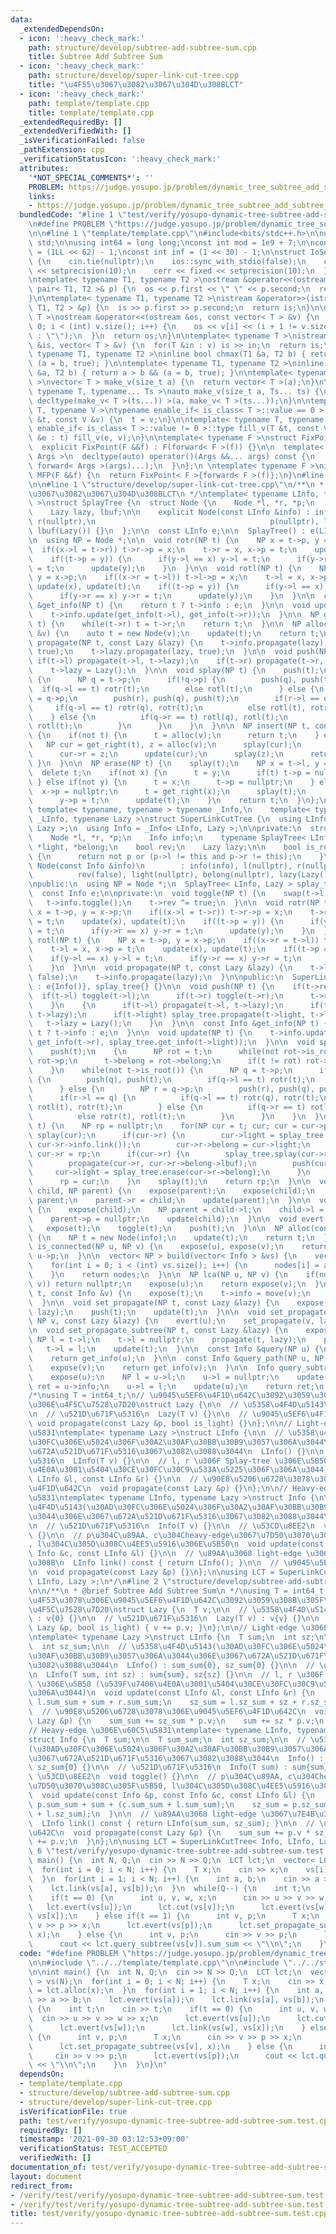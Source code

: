 ```yaml
---
data:
  _extendedDependsOn:
  - icon: ':heavy_check_mark:'
    path: structure/develop/subtree-add-subtree-sum.cpp
    title: Subtree Add Subtree Sum
  - icon: ':heavy_check_mark:'
    path: structure/develop/super-link-cut-tree.cpp
    title: "\u4F55\u3067\u3082\u3067\u304D\u308BLCT"
  - icon: ':heavy_check_mark:'
    path: template/template.cpp
    title: template/template.cpp
  _extendedRequiredBy: []
  _extendedVerifiedWith: []
  _isVerificationFailed: false
  _pathExtension: cpp
  _verificationStatusIcon: ':heavy_check_mark:'
  attributes:
    '*NOT_SPECIAL_COMMENTS*': ''
    PROBLEM: https://judge.yosupo.jp/problem/dynamic_tree_subtree_add_subtree_sum
    links:
    - https://judge.yosupo.jp/problem/dynamic_tree_subtree_add_subtree_sum
  bundledCode: "#line 1 \"test/verify/yosupo-dynamic-tree-subtree-add-subtree-sum.test.cpp\"\
    \n#define PROBLEM \"https://judge.yosupo.jp/problem/dynamic_tree_subtree_add_subtree_sum\"\
    \n\n#line 1 \"template/template.cpp\"\n#include<bits/stdc++.h>\n\nusing namespace\
    \ std;\n\nusing int64 = long long;\nconst int mod = 1e9 + 7;\n\nconst int64 infll\
    \ = (1LL << 62) - 1;\nconst int inf = (1 << 30) - 1;\n\nstruct IoSetup {\n  IoSetup()\
    \ {\n    cin.tie(nullptr);\n    ios::sync_with_stdio(false);\n    cout << fixed\
    \ << setprecision(10);\n    cerr << fixed << setprecision(10);\n  }\n} iosetup;\n\
    \ntemplate< typename T1, typename T2 >\nostream &operator<<(ostream &os, const\
    \ pair< T1, T2 >& p) {\n  os << p.first << \" \" << p.second;\n  return os;\n\
    }\n\ntemplate< typename T1, typename T2 >\nistream &operator>>(istream &is, pair<\
    \ T1, T2 > &p) {\n  is >> p.first >> p.second;\n  return is;\n}\n\ntemplate< typename\
    \ T >\nostream &operator<<(ostream &os, const vector< T > &v) {\n  for(int i =\
    \ 0; i < (int) v.size(); i++) {\n    os << v[i] << (i + 1 != v.size() ? \" \"\
    \ : \"\");\n  }\n  return os;\n}\n\ntemplate< typename T >\nistream &operator>>(istream\
    \ &is, vector< T > &v) {\n  for(T &in : v) is >> in;\n  return is;\n}\n\ntemplate<\
    \ typename T1, typename T2 >\ninline bool chmax(T1 &a, T2 b) { return a < b &&\
    \ (a = b, true); }\n\ntemplate< typename T1, typename T2 >\ninline bool chmin(T1\
    \ &a, T2 b) { return a > b && (a = b, true); }\n\ntemplate< typename T = int64\
    \ >\nvector< T > make_v(size_t a) {\n  return vector< T >(a);\n}\n\ntemplate<\
    \ typename T, typename... Ts >\nauto make_v(size_t a, Ts... ts) {\n  return vector<\
    \ decltype(make_v< T >(ts...)) >(a, make_v< T >(ts...));\n}\n\ntemplate< typename\
    \ T, typename V >\ntypename enable_if< is_class< T >::value == 0 >::type fill_v(T\
    \ &t, const V &v) {\n  t = v;\n}\n\ntemplate< typename T, typename V >\ntypename\
    \ enable_if< is_class< T >::value != 0 >::type fill_v(T &t, const V &v) {\n  for(auto\
    \ &e : t) fill_v(e, v);\n}\n\ntemplate< typename F >\nstruct FixPoint : F {\n\
    \  explicit FixPoint(F &&f) : F(forward< F >(f)) {}\n\n  template< typename...\
    \ Args >\n  decltype(auto) operator()(Args &&... args) const {\n    return F::operator()(*this,\
    \ forward< Args >(args)...);\n  }\n};\n \ntemplate< typename F >\ninline decltype(auto)\
    \ MFP(F &&f) {\n  return FixPoint< F >{forward< F >(f)};\n}\n#line 4 \"test/verify/yosupo-dynamic-tree-subtree-add-subtree-sum.test.cpp\"\
    \n\n#line 1 \"structure/develop/super-link-cut-tree.cpp\"\n/**\n * @brief \u4F55\
    \u3067\u3082\u3067\u304D\u308BLCT\n */\ntemplate< typename LInfo, typename Lazy\
    \ >\nstruct SplayTree {\n  struct Node {\n    Node *l, *r, *p;\n    LInfo info;\n\
    \    Lazy lazy, lbuf;\n\n    explicit Node(const LInfo &info) : info(info), l(nullptr),\
    \ r(nullptr),\n                                       p(nullptr), lazy(Lazy()),\
    \ lbuf(Lazy()) {}\n  };\n\n  const LInfo e;\n\n  SplayTree() : e(LInfo()) {}\n\
    \n  using NP = Node *;\n\n  void rotr(NP t) {\n    NP x = t->p, y = x->p;\n  \
    \  if((x->l = t->r)) t->r->p = x;\n    t->r = x, x->p = t;\n    update(x), update(t);\n\
    \    if((t->p = y)) {\n      if(y->l == x) y->l = t;\n      if(y->r == x) y->r\
    \ = t;\n      update(y);\n    }\n  }\n\n  void rotl(NP t) {\n    NP x = t->p,\
    \ y = x->p;\n    if((x->r = t->l)) t->l->p = x;\n    t->l = x, x->p = t;\n   \
    \ update(x), update(t);\n    if((t->p = y)) {\n      if(y->l == x) y->l = t;\n\
    \      if(y->r == x) y->r = t;\n      update(y);\n    }\n  }\n\n  const LInfo\
    \ &get_info(NP t) {\n    return t ? t->info : e;\n  }\n\n  void update(NP t) {\n\
    \    t->info.update(get_info(t->l), get_info(t->r));\n  }\n\n  NP get_right(NP\
    \ t) {\n    while(t->r) t = t->r;\n    return t;\n  }\n\n  NP alloc(const LInfo\
    \ &v) {\n    auto t = new Node(v);\n    update(t);\n    return t;\n  }\n\n  void\
    \ propagate(NP t, const Lazy &lazy) {\n    t->info.propagate(lazy);\n    t->lbuf.propagate(lazy,\
    \ true);\n    t->lazy.propagate(lazy, true);\n  }\n\n  void push(NP t) {\n   \
    \ if(t->l) propagate(t->l, t->lazy);\n    if(t->r) propagate(t->r, t->lazy);\n\
    \    t->lazy = Lazy();\n  }\n\n  void splay(NP t) {\n    push(t);\n    while(t->p)\
    \ {\n      NP q = t->p;\n      if(!q->p) {\n        push(q), push(t);\n      \
    \  if(q->l == t) rotr(t);\n        else rotl(t);\n      } else {\n        NP r\
    \ = q->p;\n        push(r), push(q), push(t);\n        if(r->l == q) {\n     \
    \     if(q->l == t) rotr(q), rotr(t);\n          else rotl(t), rotr(t);\n    \
    \    } else {\n          if(q->r == t) rotl(q), rotl(t);\n          else rotr(t),\
    \ rotl(t);\n        }\n      }\n    }\n  }\n\n  NP insert(NP t, const LInfo &v)\
    \ {\n    if(not t) {\n      t = alloc(v);\n      return t;\n    } else {\n   \
    \   NP cur = get_right(t), z = alloc(v);\n      splay(cur);\n      z->p = cur;\n\
    \      cur->r = z;\n      update(cur);\n      splay(z);\n      return z;\n   \
    \ }\n  }\n\n  NP erase(NP t) {\n    splay(t);\n    NP x = t->l, y = t->r;\n  \
    \  delete t;\n    if(not x) {\n      t = y;\n      if(t) t->p = nullptr;\n   \
    \ } else if(not y) {\n      t = x;\n      t->p = nullptr;\n    } else {\n    \
    \  x->p = nullptr;\n      t = get_right(x);\n      splay(t);\n      t->r = y;\n\
    \      y->p = t;\n      update(t);\n    }\n    return t;\n  }\n};\n\ntemplate<\
    \ template< typename, typename > typename _Info,\n    template< typename > typename\
    \ _LInfo, typename Lazy >\nstruct SuperLinkCutTree {\n  using LInfo = _LInfo<\
    \ Lazy >;\n  using Info = _Info< LInfo, Lazy >;\n\nprivate:\n  struct Node {\n\
    \    Node *l, *r, *p;\n    Info info;\n    typename SplayTree< LInfo, Lazy >::Node\
    \ *light, *belong;\n    bool rev;\n    Lazy lazy;\n\n    bool is_root() const\
    \ {\n      return not p or (p->l != this and p->r != this);\n    }\n\n    explicit\
    \ Node(const Info &info)\n        : info(info), l(nullptr), r(nullptr), p(nullptr),\n\
    \          rev(false), light(nullptr), belong(nullptr), lazy(Lazy()) {}\n  };\n\
    \npublic:\n  using NP = Node *;\n  SplayTree< LInfo, Lazy > splay_tree;\n\nprivate:\n\
    \  const Info e;\n\nprivate:\n  void toggle(NP t) {\n    swap(t->l, t->r);\n \
    \   t->info.toggle();\n    t->rev ^= true;\n  }\n\n  void rotr(NP t) {\n    NP\
    \ x = t->p, y = x->p;\n    if((x->l = t->r)) t->r->p = x;\n    t->r = x, x->p\
    \ = t;\n    update(x), update(t);\n    if((t->p = y)) {\n      if(y->l == x) y->l\
    \ = t;\n      if(y->r == x) y->r = t;\n      update(y);\n    }\n  }\n\n  void\
    \ rotl(NP t) {\n    NP x = t->p, y = x->p;\n    if((x->r = t->l)) t->l->p = x;\n\
    \    t->l = x, x->p = t;\n    update(x), update(t);\n    if((t->p = y)) {\n  \
    \    if(y->l == x) y->l = t;\n      if(y->r == x) y->r = t;\n      update(y);\n\
    \    }\n  }\n\n  void propagate(NP t, const Lazy &lazy) {\n    t->lazy.propagate(lazy,\
    \ false);\n    t->info.propagate(lazy);\n  }\n\npublic:\n  SuperLinkCutTree()\
    \ : e{Info()}, splay_tree{} {}\n\n  void push(NP t) {\n    if(t->rev) {\n    \
    \  if(t->l) toggle(t->l);\n      if(t->r) toggle(t->r);\n      t->rev = false;\n\
    \    }\n    {\n      if(t->l) propagate(t->l, t->lazy);\n      if(t->r) propagate(t->r,\
    \ t->lazy);\n      if(t->light) splay_tree.propagate(t->light, t->lazy);\n   \
    \   t->lazy = Lazy();\n    }\n  }\n\n  const Info &get_info(NP t) {\n    return\
    \ t ? t->info : e;\n  }\n\n  void update(NP t) {\n    t->info.update(get_info(t->l),\
    \ get_info(t->r), splay_tree.get_info(t->light));\n  }\n\n  void splay(NP t) {\n\
    \    push(t);\n    {\n      NP rot = t;\n      while(not rot->is_root()) rot =\
    \ rot->p;\n      t->belong = rot->belong;\n      if(t != rot) rot->belong = nullptr;\n\
    \    }\n    while(not t->is_root()) {\n      NP q = t->p;\n      if(q->is_root())\
    \ {\n        push(q), push(t);\n        if(q->l == t) rotr(t);\n        else rotl(t);\n\
    \      } else {\n        NP r = q->p;\n        push(r), push(q), push(t);\n  \
    \      if(r->l == q) {\n          if(q->l == t) rotr(q), rotr(t);\n          else\
    \ rotl(t), rotr(t);\n        } else {\n          if(q->r == t) rotl(q), rotl(t);\n\
    \          else rotr(t), rotl(t);\n        }\n      }\n    }\n  }\n\n  NP expose(NP\
    \ t) {\n    NP rp = nullptr;\n    for(NP cur = t; cur; cur = cur->p) {\n     \
    \ splay(cur);\n      if(cur->r) {\n        cur->light = splay_tree.insert(cur->light,\
    \ cur->r->info.link());\n        cur->r->belong = cur->light;\n      }\n     \
    \ cur->r = rp;\n      if(cur->r) {\n        splay_tree.splay(cur->r->belong);\n\
    \        propagate(cur->r, cur->r->belong->lbuf);\n        push(cur->r);\n   \
    \     cur->light = splay_tree.erase(cur->r->belong);\n      }\n      update(cur);\n\
    \      rp = cur;\n    }\n    splay(t);\n    return rp;\n  }\n\n  void link(NP\
    \ child, NP parent) {\n    expose(parent);\n    expose(child);\n    child->p =\
    \ parent;\n    parent->r = child;\n    update(parent);\n  }\n\n  void cut(NP child)\
    \ {\n    expose(child);\n    NP parent = child->l;\n    child->l = nullptr;\n\
    \    parent->p = nullptr;\n    update(child);\n  }\n\n  void evert(NP t) {\n \
    \   expose(t);\n    toggle(t);\n    push(t);\n  }\n\n  NP alloc(const Info &info)\
    \ {\n    NP t = new Node(info);\n    update(t);\n    return t;\n  }\n\n  bool\
    \ is_connected(NP u, NP v) {\n    expose(u), expose(v);\n    return u == v or\
    \ u->p;\n  }\n\n  vector< NP > build(vector< Info > &vs) {\n    vector< NP > nodes(vs.size());\n\
    \    for(int i = 0; i < (int) vs.size(); i++) {\n      nodes[i] = alloc(vs[i]);\n\
    \    }\n    return nodes;\n  }\n\n  NP lca(NP u, NP v) {\n    if(not is_connected(u,\
    \ v)) return nullptr;\n    expose(u);\n    return expose(v);\n  }\n\n  void set_key(NP\
    \ t, const Info &v) {\n    expose(t);\n    t->info = move(v);\n    update(t);\n\
    \  }\n\n  void set_propagate(NP t, const Lazy &lazy) {\n    expose(t);\n    propagate(t,\
    \ lazy);\n    push(t);\n    update(t);\n  }\n\n  void set_propagate_path(NP u,\
    \ NP v, const Lazy &lazy) {\n    evert(u);\n    set_propagate(v, lazy);\n  }\n\
    \n  void set_propagate_subtree(NP t, const Lazy &lazy) {\n    expose(t);\n   \
    \ NP l = t->l;\n    t->l = nullptr;\n    propagate(t, lazy);\n    push(t);\n \
    \   t->l = l;\n    update(t);\n  }\n\n  const Info &query(NP u) {\n    expose(u);\n\
    \    return get_info(u);\n  }\n\n  const Info &query_path(NP u, NP v) {\n    evert(u);\n\
    \    expose(v);\n    return get_info(v);\n  }\n\n  Info query_subtree(NP u) {\n\
    \    expose(u);\n    NP l = u->l;\n    u->l = nullptr;\n    update(u);\n    auto\
    \ ret = u->info;\n    u->l = l;\n    update(u);\n    return ret;\n  }\n};\n\n\
    /*\nusing T = int64_t;\n// \u9045\u5EF6\u4F1D\u642C\u3092\u3059\u308B\u305F\u3081\
    \u306E\u4F5C\u7528\u7D20\nstruct Lazy {\n\n  // \u5358\u4F4D\u5143\n  Lazy() {}\n\
    \n  // \u521D\u671F\u5316\n  Lazy(T v) {}\n\n  // \u9045\u5EF6\u4F1D\u642C\n \
    \ void propagate(const Lazy &p, bool is_light) {}\n};\n\n// Light-edge \u306E\u60C5\
    \u5831\ntemplate< typename Lazy >\nstruct LInfo {\n\n  // \u5358\u4F4D\u5143(\u30AD\
    \u30FC\u306E\u5024\u306F\u30A2\u30AF\u30BB\u30B9\u3057\u306A\u3044\u306E\u3067\
    \u672A\u521D\u671F\u5316\u3067\u3082\u3088\u3044\n  LInfo() {}\n\n  // \u521D\u671F\
    \u5316\n  LInfo(T v) {}\n\n  // l, r \u306F Splay-tree \u306E\u5B50 (\u539F\u7406\
    \u4E0A\u3001\u5404\u30CE\u30FC\u30C9\u533A\u5225\u306F\u306A\u3044)\n  void update(const\
    \ LInfo &l, const LInfo &r) {}\n\n  // \u90E8\u5206\u6728\u3078\u306E\u9045\u5EF6\
    \u4F1D\u642C\n  void propagate(const Lazy &p) {}\n};\n\n// Heavy-edge \u306E\u60C5\
    \u5831\ntemplate< typename LInfo, typename Lazy >\nstruct Info {\n\n  // \u5358\
    \u4F4D\u5143(\u30AD\u30FC\u306E\u5024\u306F\u30A2\u30AF\u30BB\u30B9\u3057\u306A\
    \u3044\u306E\u3067\u672A\u521D\u671F\u5316\u3067\u3082\u3088\u3044\n  Info() {}\n\
    \n  // \u521D\u671F\u5316\n  Info(T v) {}\n\n  // \u53CD\u8EE2\n  void toggle()\
    \ {}\n\n  // p\u304C\u89AA, c\u304Cheavy-edge\u3067\u7D50\u3070\u308C\u305F\u5B50\
    , l\u304C\u305D\u308C\u4EE5\u5916\u306E\u5B50\n  void update(const Info &p, const\
    \ Info &c, const LInfo &l) {}\n\n  // \u89AA\u3068 light-edge \u3067\u7E4B\u3052\
    \u308B\n  LInfo link() const { return LInfo(); }\n\n  // \u9045\u5EF6\u4F1D\u642C\
    \n  void propagate(const Lazy &p) {}\n};\n\nusing LCT = SuperLinkCutTree< Info,\
    \ LInfo, Lazy >;\n*/\n#line 2 \"structure/develop/subtree-add-subtree-sum.cpp\"\
    \n\n/**\n * @brief Subtree Add Subtree Sum\n */\nusing T = int64_t;\n\n// \u5168\
    \u4F53\u3078\u306E\u9045\u5EF6\u4F1D\u642C\u3092\u3059\u308B\u305F\u3081\u306E\
    \u4F5C\u7528\u7D20\nstruct Lazy {\n  T v;\n\n  // \u5358\u4F4D\u5143\n  Lazy()\
    \ : v{0} {}\n\n  // \u521D\u671F\u5316\n  Lazy(T v) : v{v} {}\n\n  void propagate(const\
    \ Lazy &p, bool is_light) { v += p.v; }\n};\n\n// Light-edge \u306E\u60C5\u5831\
    \ntemplate< typename Lazy >\nstruct LInfo {\n  T sum;\n  int sz;\n\n  T sum_sum;\n\
    \  int sz_sum;\n\n  // \u5358\u4F4D\u5143(\u30AD\u30FC\u306E\u5024\u306F\u30A2\
    \u30AF\u30BB\u30B9\u3057\u306A\u3044\u306E\u3067\u672A\u521D\u671F\u5316\u3067\
    \u3082\u3088\u3044\n  LInfo() : sum_sum{0}, sz_sum{0} {}\n\n  // \u521D\u671F\u5316\
    \n  LInfo(T sum, int sz) : sum{sum}, sz{sz} {}\n\n  // l, r \u306F Splay-tree\
    \ \u306E\u5B50 (\u539F\u7406\u4E0A\u3001\u5404\u30CE\u30FC\u30C9\u533A\u5225\u306F\
    \u306A\u3044)\n  void update(const LInfo &l, const LInfo &r) {\n    sum_sum =\
    \ l.sum_sum + sum + r.sum_sum;\n    sz_sum = l.sz_sum + sz + r.sz_sum;\n  }\n\n\
    \  // \u90E8\u5206\u6728\u3078\u306E\u9045\u5EF6\u4F1D\u642C\n  void propagate(const\
    \ Lazy &p) {\n    sum_sum += sz_sum * p.v;\n    sum += sz * p.v;\n  }\n};\n\n\
    // Heavy-edge \u306E\u60C5\u5831\ntemplate< typename LInfo, typename Lazy >\n\
    struct Info {\n  T sum;\n\n  T sum_sum;\n  int sz_sum;\n\n  // \u5358\u4F4D\u5143\
    (\u30AD\u30FC\u306E\u5024\u306F\u30A2\u30AF\u30BB\u30B9\u3057\u306A\u3044\u306E\
    \u3067\u672A\u521D\u671F\u5316\u3067\u3082\u3088\u3044\n  Info() : sum_sum{0},\
    \ sz_sum{0} {}\n\n  // \u521D\u671F\u5316\n  Info(T sum) : sum{sum} {}\n\n  //\
    \ \u53CD\u8EE2\n  void toggle() {}\n\n  // p\u304C\u89AA, c\u304Cheavy-edge\u3067\
    \u7D50\u3070\u308C\u305F\u5B50, l\u304C\u305D\u308C\u4EE5\u5916\u306E\u5B50\n\
    \  void update(const Info &p, const Info &c, const LInfo &l) {\n    sum_sum =\
    \ p.sum_sum + sum + (c.sum_sum + l.sum_sum);\n    sz_sum = p.sz_sum + 1 + (c.sz_sum\
    \ + l.sz_sum);\n  }\n\n  // \u89AA\u3068 light-edge \u3067\u7E4B\u3052\u308B\n\
    \  LInfo link() const { return LInfo(sum_sum, sz_sum); }\n\n  // \u9045\u5EF6\u4F1D\
    \u642C\n  void propagate(const Lazy &p) {\n    sum_sum += p.v * sz_sum;\n    sum\
    \ += p.v;\n  }\n};\n\nusing LCT = SuperLinkCutTree< Info, LInfo, Lazy >;\n#line\
    \ 6 \"test/verify/yosupo-dynamic-tree-subtree-add-subtree-sum.test.cpp\"\n\nint\
    \ main() {\n  int N, Q;\n  cin >> N >> Q;\n  LCT lct;\n  vector< LCT::NP > vs(N);\n\
    \  for(int i = 0; i < N; i++) {\n    T x;\n    cin >> x;\n    vs[i] = lct.alloc(x);\n\
    \  }\n  for(int i = 1; i < N; i++) {\n    int a, b;\n    cin >> a >> b;\n    lct.evert(vs[a]);\n\
    \    lct.link(vs[a], vs[b]);\n  }\n  while(Q--) {\n    int t;\n    cin >> t;\n\
    \    if(t == 0) {\n      int u, v, w, x;\n      cin >> u >> v >> w >> x;\n   \
    \   lct.evert(vs[u]);\n      lct.cut(vs[v]);\n      lct.evert(vs[w]);\n      lct.link(vs[w],\
    \ vs[x]);\n    } else if(t == 1) {\n      int v, p;\n      T x;\n      cin >>\
    \ v >> p >> x;\n      lct.evert(vs[p]);\n      lct.set_propagate_subtree(vs[v],\
    \ x);\n    } else {\n      int v, p;\n      cin >> v >> p;\n      lct.evert(vs[p]);\n\
    \      cout << lct.query_subtree(vs[v]).sum_sum << \"\\n\";\n    }\n  }\n}\n"
  code: "#define PROBLEM \"https://judge.yosupo.jp/problem/dynamic_tree_subtree_add_subtree_sum\"\
    \n\n#include \"../../template/template.cpp\"\n\n#include \"../../structure/develop/subtree-add-subtree-sum.cpp\"\
    \n\nint main() {\n  int N, Q;\n  cin >> N >> Q;\n  LCT lct;\n  vector< LCT::NP\
    \ > vs(N);\n  for(int i = 0; i < N; i++) {\n    T x;\n    cin >> x;\n    vs[i]\
    \ = lct.alloc(x);\n  }\n  for(int i = 1; i < N; i++) {\n    int a, b;\n    cin\
    \ >> a >> b;\n    lct.evert(vs[a]);\n    lct.link(vs[a], vs[b]);\n  }\n  while(Q--)\
    \ {\n    int t;\n    cin >> t;\n    if(t == 0) {\n      int u, v, w, x;\n    \
    \  cin >> u >> v >> w >> x;\n      lct.evert(vs[u]);\n      lct.cut(vs[v]);\n\
    \      lct.evert(vs[w]);\n      lct.link(vs[w], vs[x]);\n    } else if(t == 1)\
    \ {\n      int v, p;\n      T x;\n      cin >> v >> p >> x;\n      lct.evert(vs[p]);\n\
    \      lct.set_propagate_subtree(vs[v], x);\n    } else {\n      int v, p;\n \
    \     cin >> v >> p;\n      lct.evert(vs[p]);\n      cout << lct.query_subtree(vs[v]).sum_sum\
    \ << \"\\n\";\n    }\n  }\n}\n"
  dependsOn:
  - template/template.cpp
  - structure/develop/subtree-add-subtree-sum.cpp
  - structure/develop/super-link-cut-tree.cpp
  isVerificationFile: true
  path: test/verify/yosupo-dynamic-tree-subtree-add-subtree-sum.test.cpp
  requiredBy: []
  timestamp: '2021-09-30 03:12:53+09:00'
  verificationStatus: TEST_ACCEPTED
  verifiedWith: []
documentation_of: test/verify/yosupo-dynamic-tree-subtree-add-subtree-sum.test.cpp
layout: document
redirect_from:
- /verify/test/verify/yosupo-dynamic-tree-subtree-add-subtree-sum.test.cpp
- /verify/test/verify/yosupo-dynamic-tree-subtree-add-subtree-sum.test.cpp.html
title: test/verify/yosupo-dynamic-tree-subtree-add-subtree-sum.test.cpp
---
```

